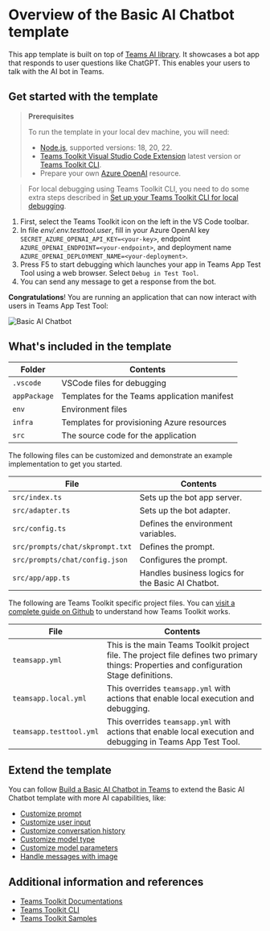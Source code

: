 # Overview of the Basic AI Chatbot template

This app template is built on top of [Teams AI library](https://aka.ms/teams-ai-library).
It showcases a bot app that responds to user questions like ChatGPT. This enables your users to talk with the AI bot in Teams.

## Get started with the template

> **Prerequisites**
>
> To run the template in your local dev machine, you will need:
>
> - [Node.js](https://nodejs.org/), supported versions: 18, 20, 22.
> - [Teams Toolkit Visual Studio Code Extension](https://aka.ms/teams-toolkit) latest version or [Teams Toolkit CLI](https://aka.ms/teamsfx-toolkit-cli).
> - Prepare your own [Azure OpenAI](https://aka.ms/oai/access) resource.

> For local debugging using Teams Toolkit CLI, you need to do some extra steps described in [Set up your Teams Toolkit CLI for local debugging](https://aka.ms/teamsfx-cli-debugging).

1. First, select the Teams Toolkit icon on the left in the VS Code toolbar.
1. In file *env/.env.testtool.user*, fill in your Azure OpenAI key `SECRET_AZURE_OPENAI_API_KEY=<your-key>`, endpoint `AZURE_OPENAI_ENDPOINT=<your-endpoint>`, and deployment name `AZURE_OPENAI_DEPLOYMENT_NAME=<your-deployment>`.
1. Press F5 to start debugging which launches your app in Teams App Test Tool using a web browser. Select `Debug in Test Tool`.
1. You can send any message to get a response from the bot.

**Congratulations**! You are running an application that can now interact with users in Teams App Test Tool:

![Basic AI Chatbot](https://github.com/OfficeDev/TeamsFx/assets/9698542/9bd22201-8fda-4252-a0b3-79531c963e5e)

## What's included in the template

| Folder       | Contents                                            |
| - | - |
| `.vscode`    | VSCode files for debugging                          |
| `appPackage` | Templates for the Teams application manifest        |
| `env`        | Environment files                                   |
| `infra`      | Templates for provisioning Azure resources          |
| `src`        | The source code for the application                 |

The following files can be customized and demonstrate an example implementation to get you started.

| File                                 | Contents                                           |
| - | - |
|`src/index.ts`| Sets up the bot app server.|
|`src/adapter.ts`| Sets up the bot adapter.|
|`src/config.ts`| Defines the environment variables.|
|`src/prompts/chat/skprompt.txt`| Defines the prompt.|
|`src/prompts/chat/config.json`| Configures the prompt.|
|`src/app/app.ts`| Handles business logics for the Basic AI Chatbot.|

The following are Teams Toolkit specific project files. You can [visit a complete guide on Github](https://github.com/OfficeDev/TeamsFx/wiki/Teams-Toolkit-Visual-Studio-Code-v5-Guide#overview) to understand how Teams Toolkit works.

| File                                 | Contents                                           |
| - | - |
|`teamsapp.yml`|This is the main Teams Toolkit project file. The project file defines two primary things:  Properties and configuration Stage definitions. |
|`teamsapp.local.yml`|This overrides `teamsapp.yml` with actions that enable local execution and debugging.|
|`teamsapp.testtool.yml`| This overrides `teamsapp.yml` with actions that enable local execution and debugging in Teams App Test Tool.|

## Extend the template

You can follow [Build a Basic AI Chatbot in Teams](https://aka.ms/teamsfx-basic-ai-chatbot) to extend the Basic AI Chatbot template with more AI capabilities, like:
- [Customize prompt](https://aka.ms/teamsfx-basic-ai-chatbot#customize-prompt)
- [Customize user input](https://aka.ms/teamsfx-basic-ai-chatbot#customize-user-input)
- [Customize conversation history](https://aka.ms/teamsfx-basic-ai-chatbot#customize-conversation-history)
- [Customize model type](https://aka.ms/teamsfx-basic-ai-chatbot#customize-model-type)
- [Customize model parameters](https://aka.ms/teamsfx-basic-ai-chatbot#customize-model-parameters)
- [Handle messages with image](https://aka.ms/teamsfx-basic-ai-chatbot#handle-messages-with-image)

## Additional information and references

- [Teams Toolkit Documentations](https://docs.microsoft.com/microsoftteams/platform/toolkit/teams-toolkit-fundamentals)
- [Teams Toolkit CLI](https://aka.ms/teamsfx-toolkit-cli)
- [Teams Toolkit Samples](https://github.com/OfficeDev/TeamsFx-Samples)
